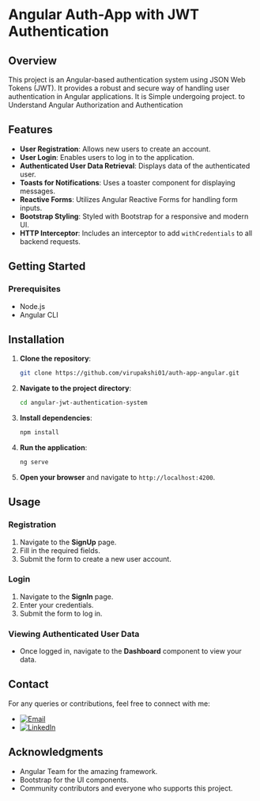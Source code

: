 # Angular Auth-App with JWT Authentication 

## Overview

This project is an Angular-based authentication system using JSON Web Tokens (JWT). It provides a robust and secure way of handling user authentication in Angular applications.
It is Simple undergoing project. to Understand Angular Authorization and Authentication 

## Features

- **User Registration**: Allows new users to create an account.
- **User Login**: Enables users to log in to the application.
- **Authenticated User Data Retrieval**: Displays data of the authenticated user.
- **Toasts for Notifications**: Uses a toaster component for displaying messages.
- **Reactive Forms**: Utilizes Angular Reactive Forms for handling form inputs.
- **Bootstrap Styling**: Styled with Bootstrap for a responsive and modern UI.
- **HTTP Interceptor**: Includes an interceptor to add `withCredentials` to all backend requests.

## Getting Started

### Prerequisites

- Node.js
- Angular CLI

## Installation

1. **Clone the repository**:
   ```bash
   git clone https://github.com/virupakshi01/auth-app-angular.git
   ```

2. **Navigate to the project directory**:
   ```bash
   cd angular-jwt-authentication-system
   ```

3. **Install dependencies**:
   ```bash
   npm install
   ```

4. **Run the application**:
   ```bash
   ng serve
   ```

5. **Open your browser** and navigate to `http://localhost:4200`.

## Usage

### Registration

1. Navigate to the **SignUp** page.
2. Fill in the required fields.
3. Submit the form to create a new user account.

### Login

1. Navigate to the **SignIn** page.
2. Enter your credentials.
3. Submit the form to log in.

### Viewing Authenticated User Data

- Once logged in, navigate to the **Dashboard** component to view your data.

## Contact

For any queries or contributions, feel free to connect with me:

- [![Email](https://img.shields.io/badge/Email-virupakshbm01%40gmail.com-blue)](mailto:virupakshbm01@gmail.com)
- [![LinkedIn](https://img.shields.io/badge/LinkedIn-Virupakshi--zo-blue)](https://www.linkedin.com/in/virupakshi-mathapati/)

## Acknowledgments

- Angular Team for the amazing framework.
- Bootstrap for the UI components.
- Community contributors and everyone who supports this project.
